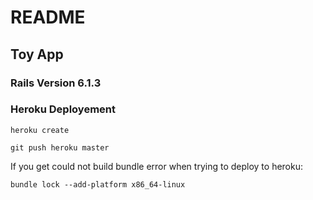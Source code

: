 # README

## Toy App

### Rails Version 6.1.3

### Heroku Deployement

`heroku create`

`git push heroku master`

If you get could not build bundle error when trying to deploy to heroku:

`bundle lock --add-platform x86_64-linux`
